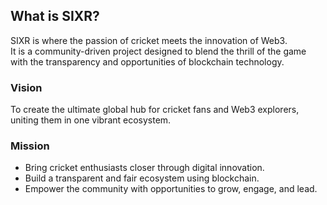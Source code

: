 ## What is SIXR?
SIXR is where the passion of cricket meets the innovation of Web3.  
It is a community-driven project designed to blend the thrill of the game with the transparency and opportunities of blockchain technology.
### Vision
To create the ultimate global hub for cricket fans and Web3 explorers, uniting them in one vibrant ecosystem.
### Mission
- Bring cricket enthusiasts closer through digital innovation.  
- Build a transparent and fair ecosystem using blockchain.  
- Empower the community with opportunities to grow, engage, and lead.  
